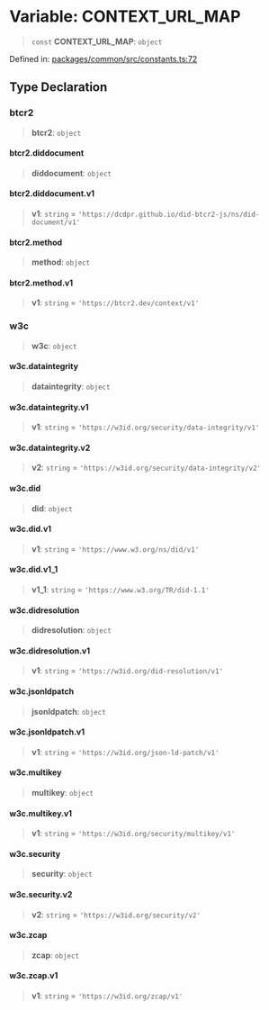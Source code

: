 # Variable: CONTEXT\_URL\_MAP

> `const` **CONTEXT\_URL\_MAP**: `object`

Defined in: [packages/common/src/constants.ts:72](https://github.com/dcdpr/did-btcr2-js/blob/c82bc5c69016e1146a0c52c6e6b21621f5abd6d4/packages/common/src/constants.ts#L72)

## Type Declaration

### btcr2

> **btcr2**: `object`

#### btcr2.diddocument

> **diddocument**: `object`

#### btcr2.diddocument.v1

> **v1**: `string` = `'https://dcdpr.github.io/did-btcr2-js/ns/did-document/v1'`

#### btcr2.method

> **method**: `object`

#### btcr2.method.v1

> **v1**: `string` = `'https://btcr2.dev/context/v1'`

### w3c

> **w3c**: `object`

#### w3c.dataintegrity

> **dataintegrity**: `object`

#### w3c.dataintegrity.v1

> **v1**: `string` = `'https://w3id.org/security/data-integrity/v1'`

#### w3c.dataintegrity.v2

> **v2**: `string` = `'https://w3id.org/security/data-integrity/v2'`

#### w3c.did

> **did**: `object`

#### w3c.did.v1

> **v1**: `string` = `'https://www.w3.org/ns/did/v1'`

#### w3c.did.v1\_1

> **v1\_1**: `string` = `'https://www.w3.org/TR/did-1.1'`

#### w3c.didresolution

> **didresolution**: `object`

#### w3c.didresolution.v1

> **v1**: `string` = `'https://w3id.org/did-resolution/v1'`

#### w3c.jsonldpatch

> **jsonldpatch**: `object`

#### w3c.jsonldpatch.v1

> **v1**: `string` = `'https://w3id.org/json-ld-patch/v1'`

#### w3c.multikey

> **multikey**: `object`

#### w3c.multikey.v1

> **v1**: `string` = `'https://w3id.org/security/multikey/v1'`

#### w3c.security

> **security**: `object`

#### w3c.security.v2

> **v2**: `string` = `'https://w3id.org/security/v2'`

#### w3c.zcap

> **zcap**: `object`

#### w3c.zcap.v1

> **v1**: `string` = `'https://w3id.org/zcap/v1'`
